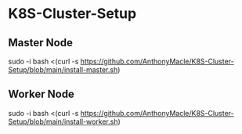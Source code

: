 # K8S-Cluster-Setup

## Master Node

sudo -i bash <(curl -s https://github.com/AnthonyMacle/K8S-Cluster-Setup/blob/main/install-master.sh)

## Worker Node

sudo -i bash <(curl -s https://github.com/AnthonyMacle/K8S-Cluster-Setup/blob/main/install-worker.sh)
